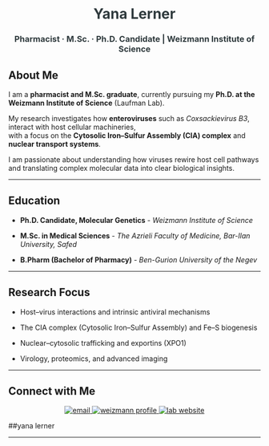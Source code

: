 <h1 align="center" style="color:#2F3A3D;"> Yana Lerner</h1>
<h3 align="center" style="color:#2F3A3D;">Pharmacist · M.Sc. · Ph.D. Candidate | Weizmann Institute of Science</h3>

## About Me

I am a **pharmacist and M.Sc. graduate**, currently pursuing my **Ph.D. at the Weizmann Institute of Science** (Laufman Lab).  

My research investigates how **enteroviruses** such as *Coxsackievirus B3*, interact with host cellular machineries,  
with a focus on the **Cytosolic Iron–Sulfur Assembly (CIA) complex** and **nuclear transport systems**.

I am passionate about understanding how viruses rewire host cell pathways and translating complex molecular data into clear biological insights.

---

## Education

-  **Ph.D. Candidate, Molecular Genetics** - *Weizmann Institute of Science*
  
-  **M.Sc. in Medical Sciences** - *The Azrieli Faculty of Medicine, Bar-Ilan University, Safed*
  
-  **B.Pharm (Bachelor of Pharmacy)** - *Ben-Gurion University of the Negev*  

---

## Research Focus

-  Host–virus interactions and intrinsic antiviral mechanisms
  
-  The CIA complex (Cytosolic Iron–Sulfur Assembly) and Fe–S biogenesis
  
-  Nuclear–cytosolic trafficking and exportins (XPO1)
  
-  Virology, proteomics, and advanced imaging

---

##  Connect with Me

<p align="center">
  <a href="mailto:yana.lerner@weizmann.ac.il">
    <img src="https://img.shields.io/badge/Email-yana.lerner@weizmann.ac.il-C3636D?style=for-the-badge&logo=gmail&logoColor=white" alt="email">
  </a>
  <a href="https://weizmann.elsevierpure.com/en/persons/yana-lerner">
    <img src="https://img.shields.io/badge/Profile-Weizmann%20Pure-F8C8DC?style=for-the-badge&logo=readme&logoColor=white" alt="weizmann profile">
  </a>
  <a href="https://www.weizmann.ac.il/molgen/Laufman/home">
    <img src="https://img.shields.io/badge/Lab%20Website-Laufman%20Lab-FFF2CC?style=for-the-badge&logo=google-chrome&logoColor=2F3A3D" alt="lab website">
  </a>
</p>

##yana lerner

---

